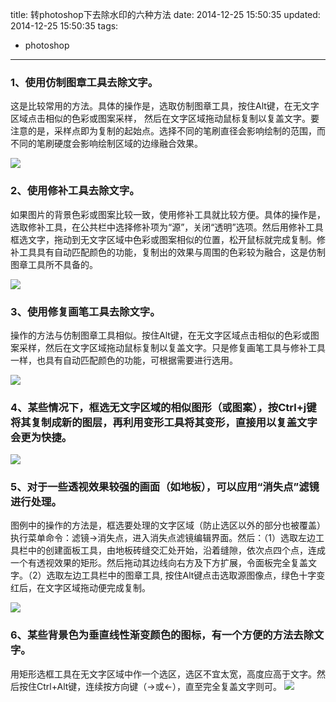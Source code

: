 title: 转photoshop下去除水印的六种方法
date: 2014-12-25 15:50:35
updated: 2014-12-25 15:50:35
tags: 
- photoshop
---
### 1、使用仿制图章工具去除文字。 
这是比较常用的方法。具体的操作是，选取仿制图章工具，按住Alt键，在无文字区域点击相似的色彩或图案采样， 然后在文字区域拖动鼠标复制以复盖文字。要注意的是，采样点即为复制的起始点。选择不同的笔刷直径会影响绘制的范围，而不同的笔刷硬度会影响绘制区域的边缘融合效果。 

![](http://7te946.com1.z0.glb.clouddn.com/blog1.gif)
<!-- more -->
### 2、使用修补工具去除文字。 
如果图片的背景色彩或图案比较一致，使用修补工具就比较方便。具体的操作是，选取修补工具，在公共栏中选择修补项为“源”，关闭“透明”选项。然后用修补工具框选文字，拖动到无文字区域中色彩或图案相似的位置，松开鼠标就完成复制。修补工具具有自动匹配颜色的功能，复制出的效果与周围的色彩较为融合，这是仿制图章工具所不具备的。 

![](http://7te946.com1.z0.glb.clouddn.com/blog2.gif)

### 3、使用修复画笔工具去除文字。 
操作的方法与仿制图章工具相似。按住Alt键，在无文字区域点击相似的色彩或图案采样，然后在文字区域拖动鼠标复制以复盖文字。只是修复画笔工具与修补工具一样，也具有自动匹配颜色的功能，可根据需要进行选用。 

![](http://7te946.com1.z0.glb.clouddn.com/blog3.gif)

### 4、某些情况下，框选无文字区域的相似图形（或图案），按Ctrl+j键将其复制成新的图层，再利用变形工具将其变形，直接用以复盖文字会更为快捷。 

![](http://7te946.com1.z0.glb.clouddn.com/blog4.gif)

### 5、对于一些透视效果较强的画面（如地板），可以应用“消失点”滤镜进行处理。 
图例中的操作的方法是，框选要处理的文字区域（防止选区以外的部分也被覆盖）执行菜单命令：滤镜→消失点，进入消失点滤镜编辑界面。然后：（1）选取左边工具栏中的创建面板工具，由地板砖缝交汇处开始，沿着缝隙，依次点四个点，连成一个有透视效果的矩形。然后拖动其边线向右方及下方扩展，令面板完全复盖文字。（2）选取左边工具栏中的图章工具, 按住Alt键点击选取源图像点，绿色十字变红后，在文字区域拖动便完成复制。 

![](http://7te946.com1.z0.glb.clouddn.com/blog5.gif)

### 6、某些背景色为垂直线性渐变颜色的图标，有一个方便的方法去除文字。 
用矩形选框工具在无文字区域中作一个选区，选区不宜太宽，高度应高于文字。然后按住Ctrl+Alt键，连续按方向键（→或←），直至完全复盖文字则可。 
![](http://7te946.com1.z0.glb.clouddn.com/blog6.gif)